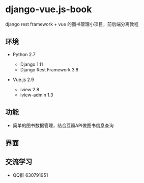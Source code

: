 # django-vue.js-book
django rest framework + vue 的图书管理小项目，前后端分离教程


## 环境

- Python 2.7
    - Django 1.11
    - Django Rest Framework 3.8
    
- Vue.js 2.9
    - iview 2.8
    - iview-admin 1.3

## 功能

- 简单的图书数据管理，结合豆瓣API做图书信息查询

## 界面

## 交流学习
- QQ群 630791951

